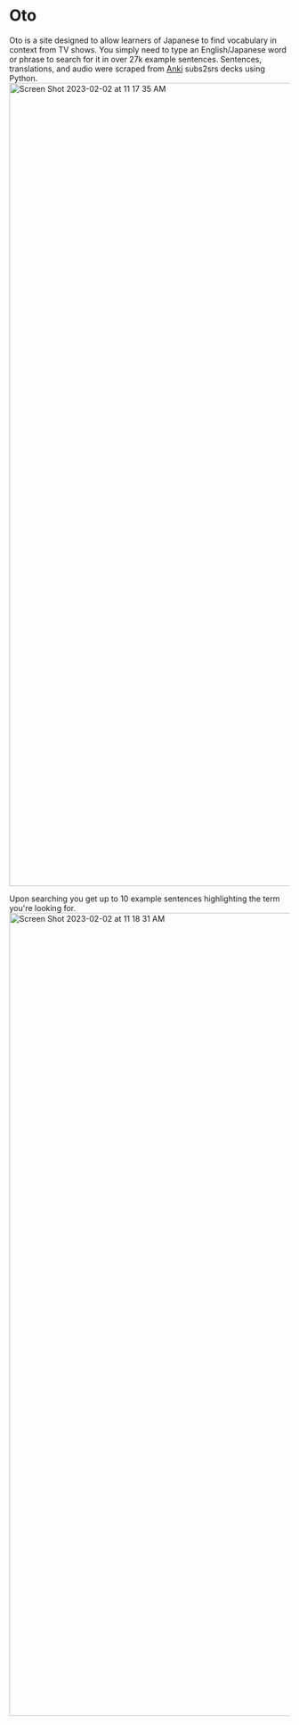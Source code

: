 # Oto

Oto is a site designed to allow learners of Japanese to find vocabulary in context from TV shows. You simply need to type an English/Japanese word or phrase to search for it in over 27k example sentences. Sentences, translations, and audio were scraped from <a href="https://apps.ankiweb.net/">Anki</a> subs2srs decks using Python.
<img width="1440" alt="Screen Shot 2023-02-02 at 11 17 35 AM" src="https://user-images.githubusercontent.com/52996037/216381019-b94e9c60-7e80-417c-85f7-c1b525204886.png">

Upon searching you get up to 10 example sentences highlighting the term you're looking for.
<img width="1440" alt="Screen Shot 2023-02-02 at 11 18 31 AM" src="https://user-images.githubusercontent.com/52996037/216381075-b2922087-c01f-4ceb-832c-1186c8e336a0.png">
